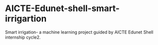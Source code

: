 # AICTE-Edunet-shell-smart-irrigartion
Smart irrigation- a machine learning project guided by AICTE Edunet Shell internship cycle2.

